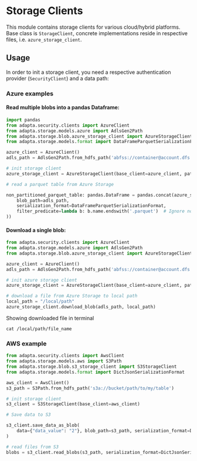 # Storage Clients

This module contains storage clients for various cloud/hybrid platforms. Base class is `StorageClient`, concrete implementations reside in respective files, i.e. `azure_storage_client`.

## Usage

In order to init a storage client, you need a respective authentication provider (`SecurityClient`) and a data path:

### Azure examples
#### Read multiple blobs into a pandas Dataframe:
```python
import pandas
from adapta.security.clients import AzureClient
from adapta.storage.models.azure import AdlsGen2Path
from adapta.storage.blob.azure_storage_client import AzureStorageClient
from adapta.storage.models.format import DataFrameParquetSerializationFormat

azure_client = AzureClient()
adls_path = AdlsGen2Path.from_hdfs_path('abfss://container@account.dfs.core.windows.net/path/to/my/table')

# init storage client
azure_storage_client = AzureStorageClient(base_client=azure_client, path=adls_path)

# read a parquet table from Azure Storage

non_partitioned_parquet_table: pandas.DataFrame = pandas.concat(azure_storage_client.read_blobs(
    blob_path=adls_path,
    serialization_format=DataFrameParquetSerializationFormat,
    filter_predicate=lambda b: b.name.endswith('.parquet')  # Ignore non-parquet files that might be present in a folder
))
```

#### Download a single blob:
```python
from adapta.security.clients import AzureClient
from adapta.storage.models.azure import AdlsGen2Path
from adapta.storage.blob.azure_storage_client import AzureStorageClient

azure_client = AzureClient()
adls_path = AdlsGen2Path.from_hdfs_path('abfss://container@account.dfs.core.windows.net/path/to/my/folder/file_name')

# init azure storage client
azure_storage_client = AzureStorageClient(base_client=azure_client, path=adls_path)

# download a file from Azure Storage to local path
local_path = "/local/path"
azure_storage_client.download_blob(adls_path, local_path)
```
Showing downloaded file in terminal
```commandline
cat /local/path/file_name
```

### AWS example
```python
from adapta.security.clients import AwsClient
from adapta.storage.models.aws import S3Path
from adapta.storage.blob.s3_storage_client import S3StorageClient
from adapta.storage.models.format import DictJsonSerializationFormat

aws_client = AwsClient()
s3_path = S3Path.from_hdfs_path('s3a://bucket/path/to/my/table')

# init storage client
s3_client = S3StorageClient(base_client=aws_client)

# Save data to S3

s3_client.save_data_as_blob(
    data={"data_value": "2"}, blob_path=s3_path, serialization_format=DictJsonSerializationFormat, overwrite=True
)

# read files from S3
blobs = s3_client.read_blobs(s3_path, serialization_format=DictJsonSerializationFormat)
```
